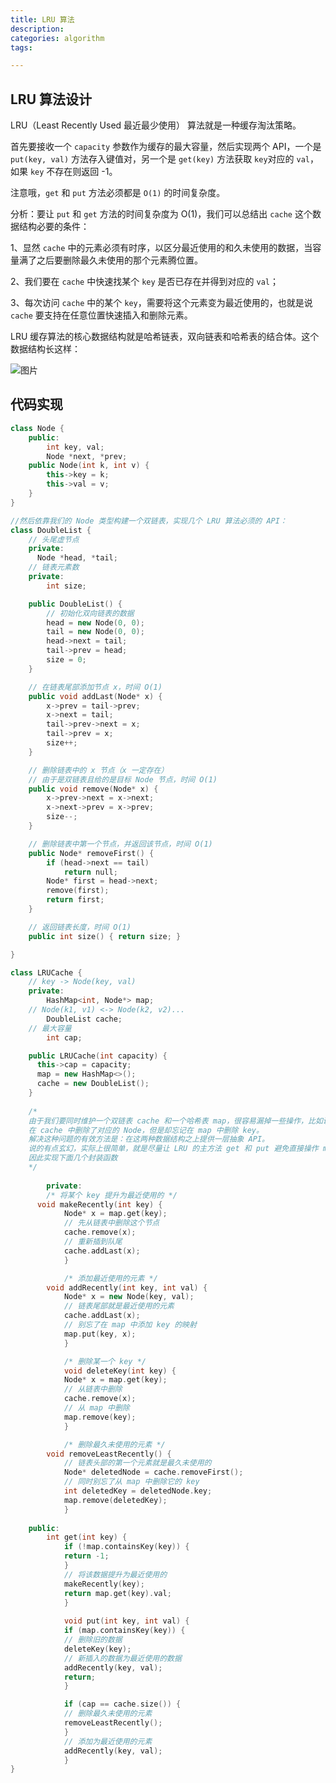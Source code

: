 ```yaml
---
title: LRU 算法
description: 
categories: algorithm
tags:

---
```


## LRU 算法设计

LRU（Least Recently Used 最近最少使用） 算法就是一种缓存淘汰策略。

首先要接收一个 `capacity` 参数作为缓存的最大容量，然后实现两个 API，一个是 `put(key, val)` 方法存入键值对，另一个是 `get(key)` 方法获取 `key`对应的 `val`，如果 `key` 不存在则返回 -1。

注意哦，`get` 和 `put` 方法必须都是 `O(1)` 的时间复杂度。

分析：要让 `put` 和 `get` 方法的时间复杂度为 O(1)，我们可以总结出 `cache` 这个数据结构必要的条件：

1、显然 `cache` 中的元素必须有时序，以区分最近使用的和久未使用的数据，当容量满了之后要删除最久未使用的那个元素腾位置。

2、我们要在 `cache` 中快速找某个 `key` 是否已存在并得到对应的 `val`；

3、每次访问 `cache` 中的某个 `key`，需要将这个元素变为最近使用的，也就是说 `cache` 要支持在任意位置快速插入和删除元素。

LRU 缓存算法的核心数据结构就是哈希链表，双向链表和哈希表的结合体。这个数据结构长这样：

![图片](https://mmbiz.qpic.cn/sz_mmbiz_jpg/gibkIz0MVqdHkcPqjzoDYrtO88MrDuPB5TN0Pr0iax20pqyeWibyjDtapiaCaJChucMTjhlibwyHBToIyaLqkr2Tdxw/640?wx_fmt=jpeg&tp=webp&wxfrom=5&wx_lazy=1&wx_co=1)

## 代码实现

```c++
class Node {
    public:
  		int key, val;
    	Node *next, *prev;
    public Node(int k, int v) {
        this->key = k;
        this->val = v;
    }
}

//然后依靠我们的 Node 类型构建一个双链表，实现几个 LRU 算法必须的 API：
class DoubleList {  
    // 头尾虚节点
    private:
      Node *head, *tail;  
    // 链表元素数
    private:
  		int size;

    public DoubleList() {
        // 初始化双向链表的数据
        head = new Node(0, 0);
        tail = new Node(0, 0);
        head->next = tail;
        tail->prev = head;
        size = 0;
    }

    // 在链表尾部添加节点 x，时间 O(1)
    public void addLast(Node* x) {
        x->prev = tail->prev;
        x->next = tail;
        tail->prev->next = x;
        tail->prev = x;
        size++;
    }

    // 删除链表中的 x 节点（x 一定存在）
    // 由于是双链表且给的是目标 Node 节点，时间 O(1)
    public void remove(Node* x) {
        x->prev->next = x->next;
        x->next->prev = x->prev;
        size--;
    }

    // 删除链表中第一个节点，并返回该节点，时间 O(1)
    public Node* removeFirst() {
        if (head->next == tail)
            return null;
        Node* first = head->next;
        remove(first);
        return first;
    }

    // 返回链表长度，时间 O(1)
    public int size() { return size; }

}

class LRUCache {
    // key -> Node(key, val)
    private:
  		HashMap<int, Node*> map;
    // Node(k1, v1) <-> Node(k2, v2)...
  		DoubleList cache;
    // 最大容量
  		int cap;

    public LRUCache(int capacity) {
      this->cap = capacity;
      map = new HashMap<>();
      cache = new DoubleList();
    }
  
  	/* 
  	由于我们要同时维护一个双链表 cache 和一个哈希表 map，很容易漏掉一些操作，比如说删除某个 key 时，
  	在 cache 中删除了对应的 Node，但是却忘记在 map 中删除 key。
  	解决这种问题的有效方法是：在这两种数据结构之上提供一层抽象 API。
  	说的有点玄幻，实际上很简单，就是尽量让 LRU 的主方法 get 和 put 避免直接操作 ma 和 cache 的细节。
  	因此实现下面几个封装函数
  	*/
  
		private:
  		/* 将某个 key 提升为最近使用的 */
      void makeRecently(int key) {
    		Node* x = map.get(key);
    		// 先从链表中删除这个节点
    		cache.remove(x);
    		// 重新插到队尾
    		cache.addLast(x);
			}

			/* 添加最近使用的元素 */
  		void addRecently(int key, int val) {
    		Node* x = new Node(key, val);
    		// 链表尾部就是最近使用的元素
    		cache.addLast(x);
    		// 别忘了在 map 中添加 key 的映射
    		map.put(key, x);
			}

			/* 删除某一个 key */
 			void deleteKey(int key) {
    		Node* x = map.get(key);
    		// 从链表中删除
    		cache.remove(x);
    		// 从 map 中删除
    		map.remove(key);
			}

			/* 删除最久未使用的元素 */
  		void removeLeastRecently() {
    		// 链表头部的第一个元素就是最久未使用的
    		Node* deletedNode = cache.removeFirst();
    		// 同时别忘了从 map 中删除它的 key
    		int deletedKey = deletedNode.key;
    		map.remove(deletedKey);
			}
  
    public:
  		int get(int key) {
    		if (!map.containsKey(key)) {
        	return -1;
    		}
    		// 将该数据提升为最近使用的
    		makeRecently(key);
    		return map.get(key).val;
			}
  
			void put(int key, int val) {
    		if (map.containsKey(key)) {
        	// 删除旧的数据
        	deleteKey(key);
        	// 新插入的数据为最近使用的数据
        	addRecently(key, val);
        	return;
    		}

    		if (cap == cache.size()) {
        	// 删除最久未使用的元素
        	removeLeastRecently();
    		}
    		// 添加为最近使用的元素
    		addRecently(key, val);
			}
}
```



